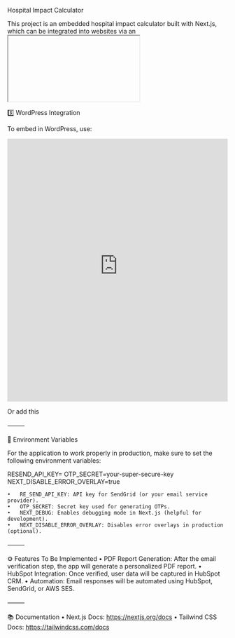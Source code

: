 Hospital Impact Calculator

This project is an embedded hospital impact calculator built with Next.js, which can be integrated into websites via an <iframe> or a script. The calculator estimates hospital impact metrics based on user input and integrates email verification for legitimate users.

🚀 Features
• Dynamic UI built with Next.js and Tailwind CSS
• Email verification (OTP-based) before storing data in HubSpot CRM
• Dynamic API integration for performance calculations
• Embedded via iframe or <script>
• HubSpot Email Capture Simulation (for integration)

📂 Project Structure

📁 hospital-impact-calculator
│── 📁 assets # CSS, icons, images
│── 📁 components # React components (e.g., Calculator UI, Form)
│── 📁 pages # Next.js Pages (API Routes, Embed Script)
│── 📁 public # Static assets (favicon, etc.)
│── 📁 styles # Styling (Tailwind)
│── 📄 embed.js # Script for embedding in WordPress
│── 📄 README.md # Documentation
│── 📄 package.json # Project dependencies & scripts

🔧 Installation & Setup

1️⃣ Clone the Repository

git clone https://github.com/rishhi-patel/hospital-impact-calculator.git
cd hospital-impact-calculator

2️⃣ Install Dependencies

npm install

3️⃣ Run Locally

npm run dev

This will start the Next.js development server at http://localhost:3000.

⸻

🌐 Deployment

1️⃣ Netlify (Production Link)

To deploy to Netlify: 1. Push the repo to GitHub 2. Go to Netlify → Create a New Site from Git 3. Connect the repository and follow the steps 4. Production Link:
https://hospital-impact-calculator.netlify.app/

2️⃣ Next.js Integration (via iframe)

To embed in a Next.js app, use:

<iframe
  src="https://hospital-impact-calculator.netlify.app/"
  className="w-full min-h-[600px] border rounded"
  loading="lazy"
  title="Hospital Impact Calculator"
></iframe>

3️⃣ WordPress Integration

To embed in WordPress, use:

<iframe
  src="https://hospital-impact-calculator.netlify.app/"
  width="100%"
  height="600px"
  style="border: none;"
></iframe>

Or add this <script> inside a post/page:

<script
  src="https://hospital-impact-calculator.netlify.app/embed.js"
  defer
></script>

⸻

🔑 Environment Variables

For the application to work properly in production, make sure to set the following environment variables:

RESEND_API_KEY=
OTP_SECRET=your-super-secure-key
NEXT_DISABLE_ERROR_OVERLAY=true

    •	RE_SEND_API_KEY: API key for SendGrid (or your email service provider).
    •	OTP_SECRET: Secret key used for generating OTPs.
    •	NEXT_DEBUG: Enables debugging mode in Next.js (helpful for development).
    •	NEXT_DISABLE_ERROR_OVERLAY: Disables error overlays in production (optional).

⸻

⚙️ Features To Be Implemented
• PDF Report Generation: After the email verification step, the app will generate a personalized PDF report.
• HubSpot Integration: Once verified, user data will be captured in HubSpot CRM.
• Automation: Email responses will be automated using HubSpot, SendGrid, or AWS SES.

⸻

📚 Documentation
• Next.js Docs: https://nextjs.org/docs
• Tailwind CSS Docs: https://tailwindcss.com/docs

